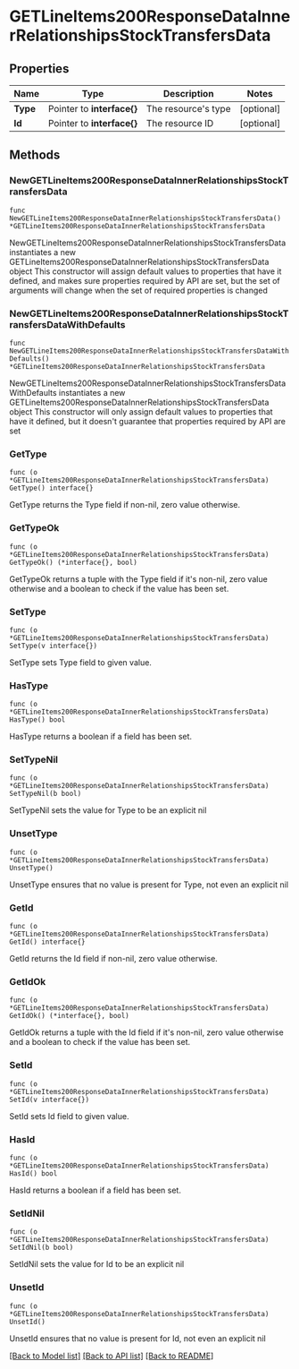# GETLineItems200ResponseDataInnerRelationshipsStockTransfersData

## Properties

Name | Type | Description | Notes
------------ | ------------- | ------------- | -------------
**Type** | Pointer to **interface{}** | The resource&#39;s type | [optional] 
**Id** | Pointer to **interface{}** | The resource ID | [optional] 

## Methods

### NewGETLineItems200ResponseDataInnerRelationshipsStockTransfersData

`func NewGETLineItems200ResponseDataInnerRelationshipsStockTransfersData() *GETLineItems200ResponseDataInnerRelationshipsStockTransfersData`

NewGETLineItems200ResponseDataInnerRelationshipsStockTransfersData instantiates a new GETLineItems200ResponseDataInnerRelationshipsStockTransfersData object
This constructor will assign default values to properties that have it defined,
and makes sure properties required by API are set, but the set of arguments
will change when the set of required properties is changed

### NewGETLineItems200ResponseDataInnerRelationshipsStockTransfersDataWithDefaults

`func NewGETLineItems200ResponseDataInnerRelationshipsStockTransfersDataWithDefaults() *GETLineItems200ResponseDataInnerRelationshipsStockTransfersData`

NewGETLineItems200ResponseDataInnerRelationshipsStockTransfersDataWithDefaults instantiates a new GETLineItems200ResponseDataInnerRelationshipsStockTransfersData object
This constructor will only assign default values to properties that have it defined,
but it doesn't guarantee that properties required by API are set

### GetType

`func (o *GETLineItems200ResponseDataInnerRelationshipsStockTransfersData) GetType() interface{}`

GetType returns the Type field if non-nil, zero value otherwise.

### GetTypeOk

`func (o *GETLineItems200ResponseDataInnerRelationshipsStockTransfersData) GetTypeOk() (*interface{}, bool)`

GetTypeOk returns a tuple with the Type field if it's non-nil, zero value otherwise
and a boolean to check if the value has been set.

### SetType

`func (o *GETLineItems200ResponseDataInnerRelationshipsStockTransfersData) SetType(v interface{})`

SetType sets Type field to given value.

### HasType

`func (o *GETLineItems200ResponseDataInnerRelationshipsStockTransfersData) HasType() bool`

HasType returns a boolean if a field has been set.

### SetTypeNil

`func (o *GETLineItems200ResponseDataInnerRelationshipsStockTransfersData) SetTypeNil(b bool)`

 SetTypeNil sets the value for Type to be an explicit nil

### UnsetType
`func (o *GETLineItems200ResponseDataInnerRelationshipsStockTransfersData) UnsetType()`

UnsetType ensures that no value is present for Type, not even an explicit nil
### GetId

`func (o *GETLineItems200ResponseDataInnerRelationshipsStockTransfersData) GetId() interface{}`

GetId returns the Id field if non-nil, zero value otherwise.

### GetIdOk

`func (o *GETLineItems200ResponseDataInnerRelationshipsStockTransfersData) GetIdOk() (*interface{}, bool)`

GetIdOk returns a tuple with the Id field if it's non-nil, zero value otherwise
and a boolean to check if the value has been set.

### SetId

`func (o *GETLineItems200ResponseDataInnerRelationshipsStockTransfersData) SetId(v interface{})`

SetId sets Id field to given value.

### HasId

`func (o *GETLineItems200ResponseDataInnerRelationshipsStockTransfersData) HasId() bool`

HasId returns a boolean if a field has been set.

### SetIdNil

`func (o *GETLineItems200ResponseDataInnerRelationshipsStockTransfersData) SetIdNil(b bool)`

 SetIdNil sets the value for Id to be an explicit nil

### UnsetId
`func (o *GETLineItems200ResponseDataInnerRelationshipsStockTransfersData) UnsetId()`

UnsetId ensures that no value is present for Id, not even an explicit nil

[[Back to Model list]](../README.md#documentation-for-models) [[Back to API list]](../README.md#documentation-for-api-endpoints) [[Back to README]](../README.md)


